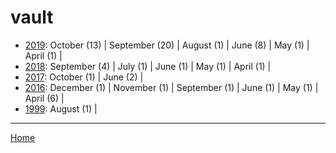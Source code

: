 # vault

  * [2019](./vault-2019.md): 
      October (13) | 
      September (20) | 
      August (1) | 
      June (8) | 
      May (1) | 
      April (1) | 
  * [2018](./vault-2018.md): 
      September (4) | 
      July (1) | 
      June (1) | 
      May (1) | 
      April (1) | 
  * [2017](./vault-2017.md): 
      October (1) | 
      June (2) | 
  * [2016](./vault-2016.md): 
      December (1) | 
      November (1) | 
      September (1) | 
      June (1) | 
      May (1) | 
      April (6) | 
  * [1999](./vault-1999.md): 
      August (1) | 

----

[Home](../)
